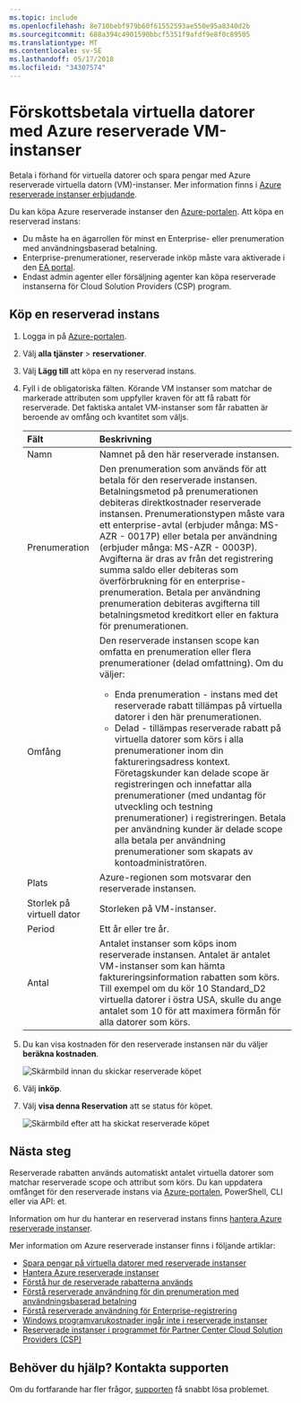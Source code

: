 ```yaml
---
ms.topic: include
ms.openlocfilehash: 8e710bebf979b60f61552593ae550e95a8340d2b
ms.sourcegitcommit: 688a394c4901590bbcf5351f9afdf9e8f0c89505
ms.translationtype: MT
ms.contentlocale: sv-SE
ms.lasthandoff: 05/17/2018
ms.locfileid: "34307574"
---
```

# <a name="prepay-for-virtual-machines-with-azure-reserved-vm-instances"></a>Förskottsbetala virtuella datorer med Azure reserverade VM-instanser

Betala i förhand för virtuella datorer och spara pengar med Azure reserverade virtuella datorn (VM)-instanser. Mer information finns i [Azure reserverade instanser erbjudande](https://azure.microsoft.com/pricing/reserved-vm-instances/).

Du kan köpa Azure reserverade instanser den [Azure-portalen](https://portal.azure.com). Att köpa en reserverad instans:
-   Du måste ha en ägarrollen för minst en Enterprise- eller prenumeration med användningsbaserad betalning.
-   Enterprise-prenumerationer, reserverade inköp måste vara aktiverade i den [EA portal](https://ea.azure.com).
-   Endast admin agenter eller försäljning agenter kan köpa reserverade instanserna för Cloud Solution Providers (CSP) program.

## <a name="buy-a-reserved-instance"></a>Köp en reserverad instans
1. Logga in på [Azure-portalen](https://portal.azure.com).
2. Välj **alla tjänster** > **reservationer**.
3. Välj **Lägg till** att köpa en ny reserverad instans.
4. Fyll i de obligatoriska fälten. Körande VM instanser som matchar de markerade attributen som uppfyller kraven för att få rabatt för reserverade. Det faktiska antalet VM-instanser som får rabatten är beroende av omfång och kvantitet som väljs.

    | Fält      | Beskrivning|
    |:------------|:--------------|
    |Namn        |Namnet på den här reserverade instansen.| 
    |Prenumeration|Den prenumeration som används för att betala för den reserverade instansen. Betalningsmetod på prenumerationen debiteras direktkostnader reserverade instansen. Prenumerationstypen måste vara ett enterprise-avtal (erbjuder många: MS-AZR - 0017P) eller betala per användning (erbjuder många: MS-AZR - 0003P). Avgifterna är dras av från det registrering summa saldo eller debiteras som överförbrukning för en enterprise-prenumeration. Betala per användning prenumeration debiteras avgifterna till betalningsmetod kreditkort eller en faktura för prenumerationen.|    
    |Omfång       |Den reserverade instansen scope kan omfatta en prenumeration eller flera prenumerationer (delad omfattning). Om du väljer: <ul><li>Enda prenumeration - instans med det reserverade rabatt tillämpas på virtuella datorer i den här prenumerationen. </li><li>Delad - tillämpas reserverade rabatt på virtuella datorer som körs i alla prenumerationer inom din faktureringsadress kontext. Företagskunder kan delade scope är registreringen och innefattar alla prenumerationer (med undantag för utveckling och testning prenumerationer) i registreringen. Betala per användning kunder är delade scope alla betala per användning prenumerationer som skapats av kontoadministratören.</li></ul>|
    |Plats    |Azure-regionen som motsvarar den reserverade instansen.|    
    |Storlek på virtuell dator     |Storleken på VM-instanser.|
    |Period        |Ett år eller tre år.|
    |Antal    |Antalet instanser som köps inom reserverade instansen. Antalet är antalet VM-instanser som kan hämta faktureringsinformation rabatten som körs. Till exempel om du kör 10 Standard_D2 virtuella datorer i östra USA, skulle du ange antalet som 10 för att maximera förmån för alla datorer som körs. |
5. Du kan visa kostnaden för den reserverade instansen när du väljer **beräkna kostnaden**.

    ![Skärmbild innan du skickar reserverade köpet](./media/virtual-machines-buy-compute-reservations/virtualmachines-reservedvminstance-purchase.png)

6. Välj **inköp**.
7. Välj **visa denna Reservation** att se status för köpet.

    ![Skärmbild efter att ha skickat reserverade köpet](./media/virtual-machines-buy-compute-reservations/virtualmachines-reservedvmInstance-submit.png)

## <a name="next-steps"></a>Nästa steg 
Reserverade rabatten används automatiskt antalet virtuella datorer som matchar reserverade scope och attribut som körs. Du kan uppdatera omfånget för den reserverade instans via [Azure-portalen](https://portal.azure.com), PowerShell, CLI eller via API: et. 

Information om hur du hanterar en reserverad instans finns [hantera Azure reserverade instanser](../articles/billing/billing-manage-reserved-vm-instance.md).

Mer information om Azure reserverade instanser finns i följande artiklar:

- [Spara pengar på virtuella datorer med reserverade instanser](../articles/billing/billing-save-compute-costs-reservations.md)
- [Hantera Azure reserverade instanser](../articles/billing/billing-manage-reserved-vm-instance.md)
- [Förstå hur de reserverade rabatterna används](../articles/billing/billing-understand-vm-reservation-charges.md)
- [Förstå reserverade användning för din prenumeration med användningsbaserad betalning](../articles/billing/billing-understand-reserved-instance-usage.md)
- [Förstå reserverade användning för Enterprise-registrering](../articles/billing/billing-understand-reserved-instance-usage-ea.md)
- [Windows programvarukostnader ingår inte i reserverade instanser](../articles/billing/billing-reserved-instance-windows-software-costs.md)
- [Reserverade instanser i programmet för Partner Center Cloud Solution Providers (CSP)](https://docs.microsoft.com/partner-center/azure-reservations)

## <a name="need-help-contact-support"></a>Behöver du hjälp? Kontakta supporten

Om du fortfarande har fler frågor, [supporten](https://portal.azure.com/?#blade/Microsoft_Azure_Support/HelpAndSupportBlade) få snabbt lösa problemet.
